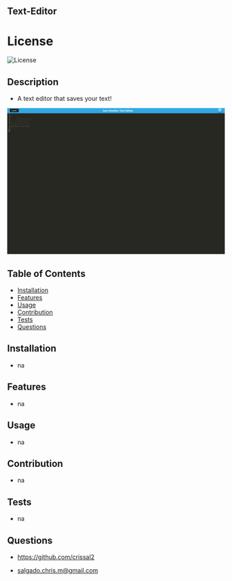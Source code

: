 ## Text-Editor

  # License
  ![License](https://img.shields.io/badge/License-MIT-yellow.svg)
  
## Description
  
  - A text editor that saves your text!

  ![Webpage Preview](./client/src/images/Screenshot%20(59).png)
  
## Table of Contents
  
  - [Installation](#installation)
  - [Features](#features)
  - [Usage](#usage)
  - [Contribution](#contribution)
  - [Tests](#tests)
  - [Questions](#questions)
  
## Installation
  
  - na
  
## Features
  
  - na


## Usage
  
  - na
  
  
## Contribution
  
  - na
  
  
## Tests
  
  - na
  
  
## Questions
  
  - https://github.com/crissal2
  
  - salgado.chris.m@gmail.com
  
